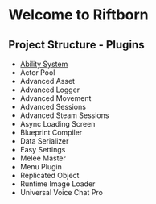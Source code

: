 # Welcome to Riftborn 

## Project Structure - Plugins

- [Ability System](plugins/ability-system.md)
- Actor Pool
- Advanced Asset
- Advanced Logger
- Advanced Movement
- Advanced Sessions
- Advanced Steam Sessions
- Async Loading Screen
- Blueprint Compiler
- Data Serializer
- Easy Settings
- Melee Master
- Menu Plugin
- Replicated Object
- Runtime Image Loader
- Universal Voice Chat Pro
